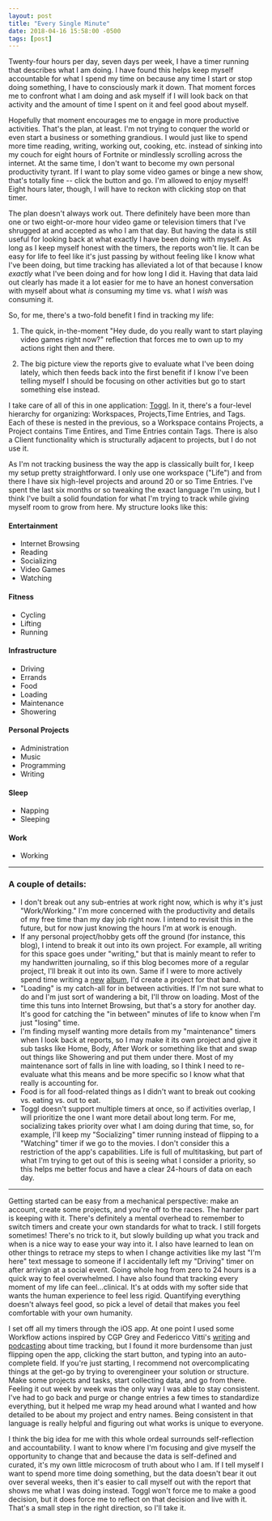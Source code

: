 ```yaml
---
layout: post
title: "Every Single Minute"
date: 2018-04-16 15:58:00 -0500
tags: [post]
---
```


Twenty-four hours per day, seven days per week, I have a timer running that describes what I am doing. I have found this helps keep myself accountable for what I spend my time on because any time I start or stop doing something, I have to consciously mark it down. That moment forces me to confront what I am doing and ask myself if I will look back on that activity and the amount of time I spent on it and feel good about myself.
 
Hopefully that moment encourages me to engage in more productive activities. That's the plan, at least. I'm not trying to conquer the world or even start a business or something grandious. I would just like to spend more time reading, writing, working out, cooking, etc. instead of sinking into my couch for eight hours of Fortnite or mindlessly scrolling across the internet. At the same time, I don't want to become my own personal productivity tyrant. If I want to play some video games or binge a new show, that's totally fine -- click the button and go. I'm allowed to enjoy myself! Eight hours later, though, I will have to reckon with clicking stop on that timer.

The plan doesn't always work out. There definitely have been more than one or two eight-or-more hour video game or television timers that I've shrugged at and accepted as who I am that day. But having the data is still useful for looking back at what exactly I have been doing with myself. As long as I keep myself honest with the timers, the reports won't lie. It can be easy for life to feel like it's just passing by without feeling like I know what I've been doing, but time tracking has alleviated a lot of that because I know *exactly* what I've been doing and for how long I did it. Having that data laid out clearly has made it a lot easier for me to have an honest conversation with myself about what *is* consuming my time vs. what I *wish* was consuming it.

So, for me, there's a two-fold benefit I find in tracking my life:

1. The quick, in-the-moment "Hey dude, do you really want to start playing video games right now?" reflection that forces me to own up to my actions right then and there.

2. The big picture view the reports give to evaluate what I've been doing lately, which then feeds back into the first benefit if I know I've been telling myself I should be focusing on other activities but go to start something else instead.

I take care of all of this in one application: [Toggl](https://toggl.com). In it, there's a four-level hierarchy for organizing: Workspaces, Projects,Time Entries, and Tags. Each of these is nested in the previous, so a Workspace contains Projects, a Project contains Time Entires, and Time Entries contain Tags. There is also a Client functionality which is structurally adjacent to projects, but I do not use it.

As I'm not tracking business the way the app is classically built for, I keep my setup pretty straightforward. I only use one workspace ("Life") and from there I have six high-level projects and around 20 or so Time Entries. I've spent the last six months or so tweaking the exact language I'm using, but I think I've built a solid foundation for what I'm trying to track while giving myself room to grow from here. My structure looks like this:

#### Entertainment
* Internet Browsing
* Reading
* Socializing
* Video Games
* Watching

#### Fitness
* Cycling
* Lifting
* Running

#### Infrastructure
* Driving
* Errands
* Food
* Loading
* Maintenance
* Showering

#### Personal Projects
* Administration
* Music
* Programming
* Writing

#### Sleep
* Napping
* Sleeping

#### Work
* Working
---
### A couple of details:
* I don't break out any sub-entries at work right now, which is why it's just "Work/Working." I'm more concerned with the productivity and details of my free time than my day job right now. I intend to revisit this in the future, but for now just knowing the hours I'm at work is enough.
* If any personal project/hobby gets off the ground (for instance, this blog), I intend to break it out into its own project. For example, all writing for this space goes under "writing," but that is mainly meant to refer to my handwritten journaling, so if this blog becomes more of a regular project, I'll break it out into its own. Same if I were to more actively spend time writing a [new](https://thisisdoxa.bandcamp.com/) [album](https://matisanavocado.bandcamp.com), I'd create a project for that band.
* "Loading" is my catch-all for in between activities. If I'm not sure what to do and I'm just sort of wandering a bit, I'll throw on loading. Most of the time this tuns into Internet Browsing, but that's a story for another day. It's good for catching the "in between" minutes of life to know when I'm just "losing" time.
* I'm finding myself wanting more details from my "maintenance" timers when I look back at reports, so I may make it its own project and give it sub tasks like Home, Body, After Work or something like that and swap out things like Showering and put them under there. Most of my maintenance sort of falls in line with loading, so I think I need to re-evaluate what this means and be more specific so I know what that really is accounting for.
* Food is for all food-related things as I didn't want to break out cooking vs. eating vs. out to eat.
* Toggl doesn't support multiple timers at once, so if activities overlap, I will prioritize the one I want more detail about long term. For me, socializing takes priority over what I am doing during that time, so, for example, I'll keep my "Socializing" timer running instead of flipping to a "Watching" timer if we go to the movies. I don't consider this a restriction of the app's capabilities. Life is full of multitasking, but part of what I'm trying to get out of this is seeing what I consider a priority, so this helps me better focus and have a clear 24-hours of data on each day.
---
Getting started can be easy from a mechanical perspective: make an account, create some projects, and you're off to the races. The harder part is keeping with it.  There's definitely a mental overhead to remember to switch timers and create your own standards for what to track. I still forgets sometimes! There's no trick to it, but slowly building up what you track and when is a nice way to ease your way into it. I also have learned to lean on other things to retrace my steps to when I change activities like my last "I'm here" text message to someone if I accidentally left my "Driving" timer on after arrivign at a social event. Going whole hog from zero to 24 hours is a quick way to feel overwhelmed. I have also found that tracking every moment of my life can feel...clinical. It's at odds with my softer side that wants the human experience to feel less rigid. Quantifying everything doesn't always feel good, so pick a level of detail that makes you feel comfortable with your own humanity.

I set off all my timers through the iOS app. At one point I used some Workflow actions inspired by  CGP Grey and Federicco Vitti's [writing](https://www.macstories.net/) and [podcasting](https://www.relay.fm/cortex) about time tracking, but I found it more burdensome than just flipping open the app, clicking the start button, and typing into an auto-complete field. If you're just starting, I recommend not overcomplicating things at the get-go by trying to overengineer your solution or structure. Make some projects and tasks, start collecting data, and go from there. Feeling it out week by week was the only way I was able to stay consistent. I've had to go back and purge or change entries a few times to standardize everything, but it helped me wrap my head around what I wanted and how detailed to be about my project and entry names. Being consistent in that language is really helpful and figuring out what works is unique to everyone.

I think the big idea for me with this whole ordeal surrounds self-reflection and accountability. I want to know where I'm focusing and give myself the opportunity to change that and because the data is self-defined and curated, it's my own little microcosm of truth about who I am. If I tell myself I want to spend more time doing something, but the data doesn't bear it out over several weeks, then it's easier to call myself out with the report that shows me what I was doing instead. Toggl won't force me to make a good decision, but it does force me to reflect on that decision and live with it. That's a small step in the right direction, so I'll take it.
